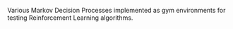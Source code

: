 Various Markov Decision Processes implemented as gym environments for testing Reinforcement Learning algorithms.
